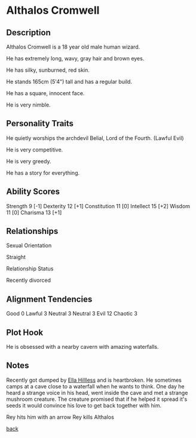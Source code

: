 # Althalos Cromwell

## Description

Althalos Cromwell is a 18 year old male human wizard.

He has extremely long, wavy, gray hair and brown eyes.

He has silky, sunburned, red skin.

He stands 165cm (5'4") tall and has a regular build.

He has a square, innocent face.

He is very nimble.

## Personality Traits

He quietly worships the archdevil Belial, Lord of the Fourth. (Lawful Evil)

He is very competitive.

He is very greedy.

He has a story for everything.

## Ability Scores

Strength 9 [-1]
Dexterity 12 [+1]
Constitution 11 [0]
Intellect 15 [+2]
Wisdom 11 [0]
Charisma 13 [+1]

## Relationships

Sexual Orientation

Straight

Relationship Status

Recently divorced

## Alignment Tendencies

Good 0 Lawful 3
Neutral 3 Neutral 3
Evil 12 Chaotic 3

## Plot Hook

He is obsessed with a nearby cavern with amazing waterfalls.

## Notes

Recently got dumped by [Ella Hillless](./Ella_Hillless.md) and is heartbroken.
He sometimes camps at a cave close to a waterfall when he wants to think.
One day he heard a strange voice in his head, went inside the cave and met a strange mushroom creature.
The creature promised that if he helped it spread it's seeds it would convince his love to get back together with him.

Rey hits him with an arrow
Rey kills Althalos

[back](../../../../story.md)

